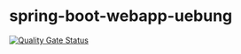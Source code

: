 ﻿# spring-boot-webapp-uebung
  
  
[![Quality Gate Status](https://sonarcloud.io/api/project_badges/measure?project=SGiertzsch_spring-boot-webapp-uebung&metric=alert_status)](https://sonarcloud.io/summary/new_code?id=SGiertzsch_spring-boot-webapp-uebung)
